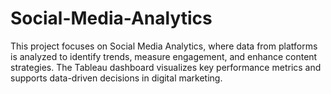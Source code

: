 # Social-Media-Analytics

This project focuses on Social Media Analytics, where data from platforms is analyzed to identify trends, measure engagement, and enhance content strategies. The Tableau dashboard visualizes key performance metrics and supports data-driven decisions in digital marketing.
